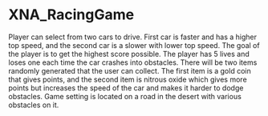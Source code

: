 # XNA_RacingGame

Player can select from two cars to drive. First car is faster and has a higher top speed, and the second car is a slower with lower top speed. The goal of the player is to get the highest score possible. The player has 5 lives and loses one each time the car crashes into obstacles. There will be two items randomly generated that the user can collect. The first item is a gold coin that gives points, and the second item is nitrous oxide which gives more points but increases the speed of the car and makes it harder to dodge obstacles. Game setting is located on a road in the desert with various obstacles on it.
